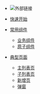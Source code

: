 * [](图片链接)![外部链接](https://bucket-meross-static.meross.com/meross/production/staticfile/image/2023/10/25/zhaochuanlin/540.png)

* [快速开始]()
* [常用组件](ui-examples/app-select.md)
  * [业务组件]()
  * [原子组件]()
* [典型页面](page-examples/list-template.md)
  * [主列表页]()
  * [子列表页]()
  * [新增页]()
  * [弹窗]()
